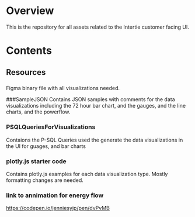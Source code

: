# Overview

This is the repository for all assets related to the Intertie customer facing UI.

# Contents

## Resources

###

###
Figma binary file with all visualizations needed.

###SampleJSON
Contains JSON samples with comments for the data visualizations including the 72 hour bar chart, and the gauges, and the line charts, and the powerflow.

### PSQLQueriesForVisualizations
Contaions the P-SQL Queries used the generate the data visualizations in the UI for guages, and bar charts

### plotly.js starter code
Contains plotly.js examples for each data visualization type. Mostly formatting changes are needed.

### link to annimation for energy flow

https://codepen.io/jenniesyip/pen/dvPvMB





